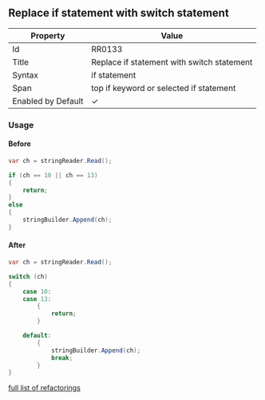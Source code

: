 ## Replace if statement with switch statement

| Property | Value |
| -------- | ----- |
| Id | RR0133 |
| Title | Replace if statement with switch statement |
| Syntax | if statement |
| Span | top if keyword or selected if statement |
| Enabled by Default | &#x2713; |

### Usage

#### Before

```csharp
var ch = stringReader.Read();

if (ch == 10 || ch == 13)
{
    return;
}
else
{
    stringBuilder.Append(ch);
}
```

#### After

```csharp
var ch = stringReader.Read();

switch (ch)
{
    case 10:
    case 13:
        {
            return;
        }

    default:
        {
            stringBuilder.Append(ch);
            break;
        }
}
```

[full list of refactorings](Refactorings.md)